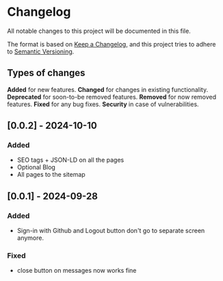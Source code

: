 # Changelog
All notable changes to this project will be documented in this file.

The format is based on [Keep a Changelog](https://keepachangelog.com/en/1.0.0/),
and this project tries to adhere to [Semantic Versioning](https://semver.org/spec/v2.0.0.html).

## Types of changes

**Added** for new features.
**Changed** for changes in existing functionality.
**Deprecated** for soon-to-be removed features.
**Removed** for now removed features.
**Fixed** for any bug fixes.
**Security** in case of vulnerabilities.

## [0.0.2] - 2024-10-10
### Added
- SEO tags + JSON-LD on all the pages
- Optional Blog
- All pages to the sitemap




## [0.0.1] - 2024-09-28
### Added
- Sign-in with Github and Logout button don't go to separate screen anymore.

### Fixed
- close button on messages now works fine
